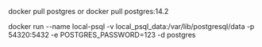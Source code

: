 docker pull postgres
or
docker pull postgres:14.2

docker run --name local-psql -v local_psql_data:/var/lib/postgresql/data -p 54320:5432 -e POSTGRES_PASSWORD=123 -d postgres
